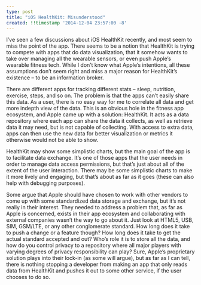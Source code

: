 ```yaml
---
type: post
title: "iOS HealthKit: Misunderstood"
created: !!timestamp '2014-12-04 23:57:00 -8'
---
```

I’ve seen a few discussions about iOS HealthKit recently, and most seem to miss the point of the app. There seems to be a notion that HealthKit is trying to compete with apps that do data visualization, that it somehow wants to take over managing all the wearable sensors, or even push Apple’s wearable fitness tech. While I don’t know what Apple’s intentions, all these assumptions don’t seem right and miss a major reason for HealthKit’s existence – to be an information broker.

There are different apps for tracking different stats – sleep, nutrition, exercise, steps, and so on. The problem is that the apps can’t easily share this data. As a user, there is no easy way for me to correlate all data and get more indepth view of the data. This is an obvious hole in the fitness app ecosystem, and Apple came up with a solution: HealthKit. It acts as a data repository where each app can share the data it collects, as well as retrieve data it may need, but is not capable of collecting. With access to extra data, apps can then use the new data for better visualization or metrics it otherwise would not be able to show.

HealthKit may show some simplistic charts, but the main goal of the app is to facilitate data exchange. It’s one of those apps that the user needs in order to manage data access permissions, but that’s just about all of the extent of the user interaction. There may be some simplistic charts to make it more lively and engaging, but that’s about as far as it goes (these can also help with debugging purposes).

Some argue that Apple should have chosen to work with other vendors to come up with some standardized data storage and exchange, but it’s not really in their interest. They needed to address a problem that, as far as Apple is concerned, exists in their app ecosystem and collaborating with external companies wasn’t the way to go about it. Just look at HTML5, USB, SIM, GSM/LTE, or any other conglomerate standard. How long does it take to push a change or a feature though? How long does it take to get the actual standard accepted and out? Who’s role it is to store all the data, and how do you control privacy to a repository where all major players with varying degrees of privacy responsibility can play? Sure, Apple’s proprietary solution plays into their lock-in (as some will argue), but as far as I can tell, there is nothing stopping a developer from making an app that only reads data from HealthKit and pushes it out to some other service, if the user chooses to do so.
